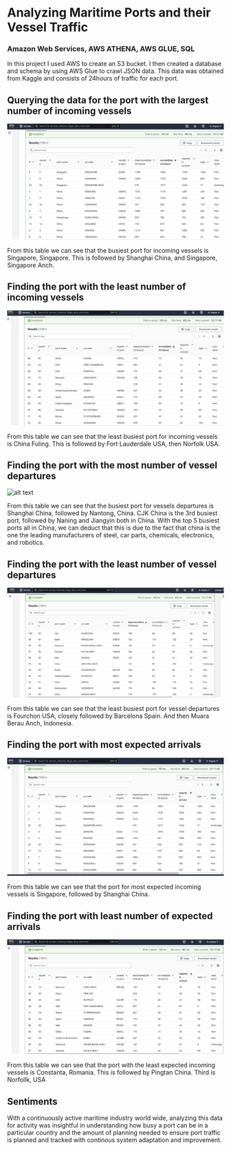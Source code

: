 # Analyzing Maritime Ports and their Vessel Traffic 
### Amazon Web Services, AWS ATHENA, AWS GLUE, SQL


In this project I used AWS to create an S3 bucket. I then created a database and schema by using AWS Glue to crawl JSON data. This data was obtained from Kaggle and consists of 24hours of traffic for each port.


## Querying the data for the port with the largest number of incoming vessels


![alt text](https://github.com/Zi-Stonga/Maritime-Ports-AWS/blob/main/Images/Most_Arrivals.JPG)


From this table we can see that the busiest port for incoming vessels is Singapore, Singapore. This is followed by Shanghai China, and Singapore, Singapore Anch.


## Finding the port with the least number of incoming vessels

![alt text](https://github.com/Zi-Stonga/Maritime-Ports-AWS/blob/main/Images/Least_Arrivals.JPG)

From this table we can see that the least busiest port for incoming vessels is China Fuling. This is followed by Fort Lauderdale USA, then Norfolk USA.



## Finding the port with the most number of vessel departures
![alt text](https://github.com/Zi-Stonga/Maritime-Ports-AWS/blob/main/Images/Most_Departures.JPG)

From this table we can see that the busiest port for vessels departures is Shanghai China, followed by Nantong, China. CJK China is the 3rd busiest port, followed by Naning and Jiangyin both in China. With the top 5 busiest ports all in China, we can deduct that this is due to the fact that china is the one the leading manufacturers of steel, car parts, chemicals, electronics, and robotics.


## Finding the port with the least number of vessel departures

![alt text](https://github.com/Zi-Stonga/Maritime-Ports-AWS/blob/main/Images/Least_Departures.JPG)

From this table we can see that the least busiest port for vessel departures is Fourchon USA, closely followed by Barcelona Spain. And then Muara Berau Anch, Indonesia.

## Finding the port with most expected arrivals
![alt text](https://github.com/Zi-Stonga/Maritime-Ports-AWS/blob/main/Images/Most_expected_arrivals.JPG)

From this table we can see that the port for most expected incoming vessels is Singapore, followed by Shanghai China.


## Finding the port with least number of expected arrivals
![alt text](https://github.com/Zi-Stonga/Maritime-Ports-AWS/blob/main/Images/least_expected_arrivals.JPG)


From this table we can see that the port with the least expected incoming vessels is Constanta, Romania. This is followed by Pingtan China. Third is Norfollk, USA

## Sentiments
With a continuously active maritime industry world wide, analyzing this data for activity was insightful in understanding how busy a port can be in a particular country and the amount of planning needed to ensure port traffic is planned and tracked with continous system adaptation and improvement.





